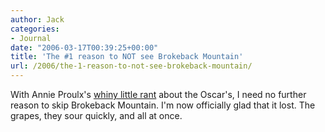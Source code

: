 ```yaml
---
author: Jack
categories:
- Journal
date: "2006-03-17T00:39:25+00:00"
title: 'The #1 reason to NOT see Brokeback Mountain'
url: /2006/the-1-reason-to-not-see-brokeback-mountain/
---
```


With Annie Proulx's [whiny little rant][1] about the Oscar's, I need no further reason to skip Brokeback Mountain. I'm now officially glad that it lost. The grapes, they sour quickly, and all at once. 

[1]: <http://books.guardian.co.uk/comment/story/0,,1727309,00.html>